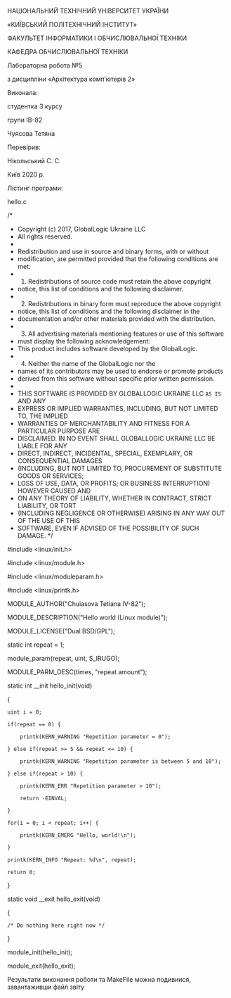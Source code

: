 НАЦІОНАЛЬНИЙ ТЕХНІЧНИЙ УНІВЕРСИТЕТ УКРАЇНИ 

«КИЇВСЬКИЙ ПОЛІТЕХНІЧНИЙ ІНСТИТУТ»

ФАКУЛЬТЕТ ІНФОРМАТИКИ І ОБЧИСЛЮВАЛЬНОЇ ТЕХНІКИ

КАФЕДРА ОБЧИСЛЮВАЛЬНОЇ ТЕХНІКИ








Лабораторна робота №5

з дисципліни «Архітектура комп’ютерів 2»








Виконала:

студентка 3 курсу 

групи ІВ-82

Чуясова Тетяна


Перевірив: 

Нікольський С. С.












Київ 2020 р.

Лістинг програми:

hello.c 

/*
 * Copyright (c) 2017, GlobalLogic Ukraine LLC
 * All rights reserved.
 *
 * Redistribution and use in source and binary forms, with or without
 * modification, are permitted provided that the following conditions are met:
 * 1. Redistributions of source code must retain the above copyright
 *    notice, this list of conditions and the following disclaimer.
 * 2. Redistributions in binary form must reproduce the above copyright
 *    notice, this list of conditions and the following disclaimer in the
 *    documentation and/or other materials provided with the distribution.
 * 3. All advertising materials mentioning features or use of this software
 *    must display the following acknowledgement:
 *    This product includes software developed by the GlobalLogic.
 * 4. Neither the name of the GlobalLogic nor the
 *    names of its contributors may be used to endorse or promote products
 *    derived from this software without specific prior written permission.
 *
 * THIS SOFTWARE IS PROVIDED BY GLOBALLOGIC UKRAINE LLC `AS IS` AND ANY
 * EXPRESS OR IMPLIED WARRANTIES, INCLUDING, BUT NOT LIMITED TO, THE IMPLIED
 * WARRANTIES OF MERCHANTABILITY AND FITNESS FOR A PARTICULAR PURPOSE ARE
 * DISCLAIMED. IN NO EVENT SHALL GLOBALLOGIC UKRAINE LLC BE LIABLE FOR ANY
 * DIRECT, INDIRECT, INCIDENTAL, SPECIAL, EXEMPLARY, OR CONSEQUENTIAL DAMAGES
 * (INCLUDING, BUT NOT LIMITED TO, PROCUREMENT OF SUBSTITUTE GOODS OR SERVICES;
 * LOSS OF USE, DATA, OR PROFITS; OR BUSINESS INTERRUPTION) HOWEVER CAUSED AND
 * ON ANY THEORY OF LIABILITY, WHETHER IN CONTRACT, STRICT LIABILITY, OR TORT
 * (INCLUDING NEGLIGENCE OR OTHERWISE) ARISING IN ANY WAY OUT OF THE USE OF THIS
 * SOFTWARE, EVEN IF ADVISED OF THE POSSIBILITY OF SUCH DAMAGE.
 */

#include <linux/init.h>

#include <linux/module.h>

#include <linux/moduleparam.h>

#include <linux/printk.h>

MODULE_AUTHOR("Chuiasova Tetiana IV-82");

MODULE_DESCRIPTION("Hello world (Linux module)");

MODULE_LICENSE("Dual BSD/GPL");

static int repeat = 1;

module_param(repeat, uint, S_IRUGO);

MODULE_PARM_DESC(times, "repeat amount");

static int __init hello_init(void)

{

    uint i = 0;
    
    if(repeat == 0) {
    
        printk(KERN_WARNING "Repetition parameter = 0");  
        
    } else if(repeat >= 5 && repeat <= 10) {
    
        printk(KERN_WARNING "Repetition parameter is between 5 and 10");
        
    } else if(repeat > 10) {
    
        printk(KERN_ERR "Repetition parameter > 10");
        
        return -EINVAL;
        
    }
    
    for(i = 0; i < repeat; i++) {
    
        printk(KERN_EMERG "Hello, world!\n");
        
    }
    
    printk(KERN_INFO "Repeat: %d\n", repeat);
    
    return 0;
    
}

static void __exit hello_exit(void)

{

    /* Do nothing here right now */
    
}

module_init(hello_init);

module_exit(hello_exit);




Результати виконання роботи та MakeFile можна подивиися, завантаживши файл звіту


